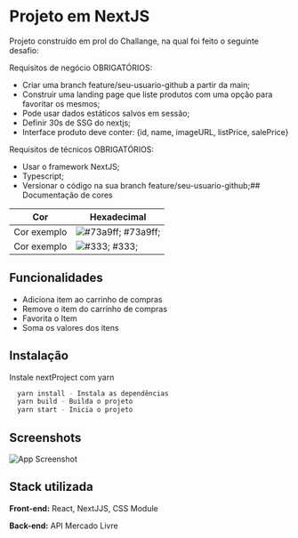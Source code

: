
# Projeto em NextJS

Projeto construído em prol do Challange, na qual foi feito o seguinte desafio:

Requisitos de negócio OBRIGATÓRIOS:

* Criar uma branch feature/seu-usuario-github a partir da main;
* Construir uma landing page que liste produtos com uma opção para favoritar os mesmos;
* Pode usar dados estáticos salvos em sessão;
* Definir 30s de SSG do nextjs;
* Interface produto deve conter: {id, name, imageURL, listPrice, salePrice}

Requisitos de técnicos OBRIGATÓRIOS:

* Usar o framework NextJS;
* Typescript;
* Versionar o código na sua branch feature/seu-usuario-github;## Documentação de cores

| Cor               | Hexadecimal                                                |
| ----------------- | ---------------------------------------------------------------- |
| Cor exemplo       | ![#73a9ff;](https://via.placeholder.com/10/73a9ff?text=+) #73a9ff; |
| Cor exemplo       | ![#333;](https://via.placeholder.com/10/333?text=+) #333; |


## Funcionalidades

- Adiciona item ao carrinho de compras
- Remove o item do carrinho de compras
- Favorita o Item
- Soma os valores dos itens


## Instalação

Instale nextProject com yarn

```bash
  yarn install - Instala as dependências
  yarn build - Builda o projeto
  yarn start - Inicia o projeto
```
    
## Screenshots

![App Screenshot](https://i.ibb.co/yPRFXNt/next-Project.png)


## Stack utilizada

**Front-end:** React, NextJJS, CSS Module

**Back-end:** API Mercado Livre

